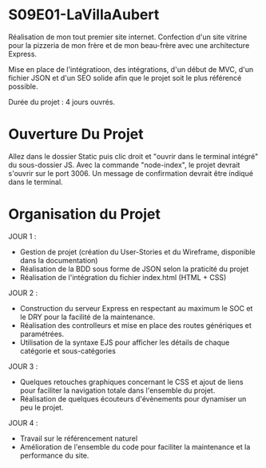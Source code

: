 # S09E01-LaVillaAubert

Réalisation de mon tout premier site internet. Confection d'un site vitrine pour la pizzeria de mon frère et de mon beau-frère avec une architecture Express.

Mise en place de l'intégratioon, des intégrations, d'un début de MVC, d'un fichier JSON et d'un SEO solide afin que le projet soit le plus référencé possible.

Durée du projet : 4 jours ouvrés.

# Ouverture Du Projet

Allez dans le dossier Static puis clic droit et "ouvrir dans le terminal intégré" du sous-dossier JS. Avec la commande "node-index", le projet devrait s'ouvrir sur le port 3006. Un message de confirmation devrait être indiqué dans le terminal.

# Organisation du Projet

JOUR 1 :

- Gestion de projet (création du User-Stories et du Wireframe, disponible dans la documentation)
- Réalisation de la BDD sous forme de JSON selon la praticité du projet
- Réalisation de l'intégration du fichier index.html (HTML + CSS)

JOUR 2 :

- Construction du serveur Express en respectant au maximum le SOC et le DRY pour la facilité de la maintenance.
- Réalisation des controlleurs et mise en place des routes génériques et paramétrées.
- Utilisation de la syntaxe EJS pour afficher les détails de chaque catégorie et sous-catégories

JOUR 3 :

- Quelques retouches graphiques concernant le CSS et ajout de liens pour faciliter la navigation totale dans l'ensemble du projet.
- Réalisation de quelques écouteurs d'évènements pour dynamiser un peu le projet.

JOUR 4 :

- Travail sur le référencement naturel
- Amélioration de l'ensemble du code pour faciliter la maintenance et la performance du site.